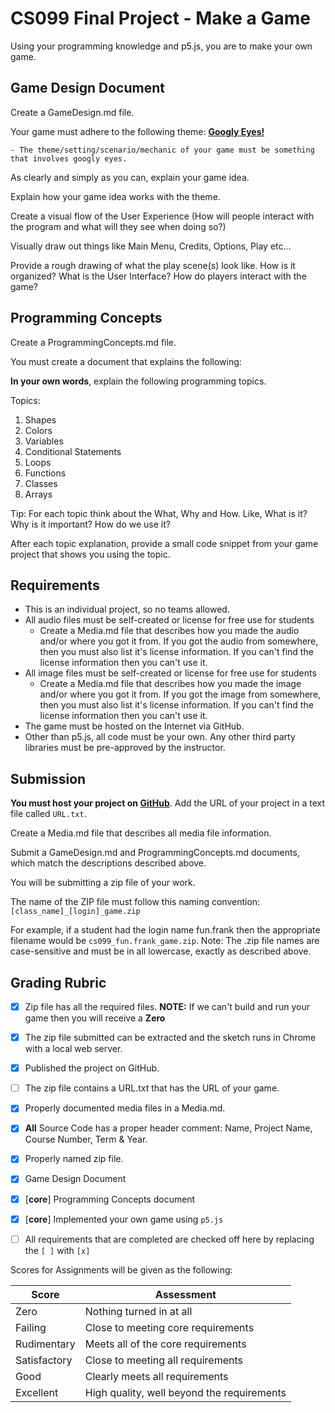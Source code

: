 # CS099 Final Project - Make a Game

Using your programming knowledge and p5.js, you are to make your own game.

## Game Design Document

Create a GameDesign.md file.

Your game must adhere to the following theme: [**Googly Eyes!**](https://youtu.be/a1eZXClDGQ0)

    - The theme/setting/scenario/mechanic of your game must be something that involves googly eyes.

As clearly and simply as you can, explain your game idea.

Explain how your game idea works with the theme.

Create a visual flow of the User Experience (How will people interact with the program and what will they see when doing so?)

Visually draw out things like Main Menu, Credits, Options, Play etc...

Provide a rough drawing of what the play scene(s) look like. How is it organized? What is the User Interface? How do players interact with the game?

## Programming Concepts

Create a ProgrammingConcepts.md file.

You must create a document that explains the following:

**In your own words**, explain the following programming topics. 

Topics:

1. Shapes
2. Colors
3. Variables
4. Conditional Statements
5. Loops
6. Functions
7. Classes
8. Arrays

Tip: For each topic think about the What, Why and How. Like, What is it? Why is it important? How do we use it?

After each topic explanation, provide a small code snippet from your game project that shows you using the topic.

## Requirements

- This is an individual project, so no teams allowed.
- All audio files must be self-created or license for free use for students
    - Create a Media.md file that describes how you made the audio and/or where you got it from. If you got the audio from somewhere, then you must also list it's license information. If you can't find the license information then you can't use it.
- All image files must be self-created or license for free use for students
    - Create a Media.md file that describes how you made the image and/or where you got it from. If you got the image from somewhere, then you must also list it's license information. If you can't find the license information then you can't use it.
- The game must be hosted on the Internet via GitHub.
- Other than p5.js, all code must be your own. Any other third party libraries must be pre-approved by the instructor.

## Submission

**You must host your project on [GitHub](https://pages.github.com/)**. Add the URL of your project in a text file called `URL.txt`.

Create a Media.md file that describes all media file information.

Submit a GameDesign.md and ProgrammingConcepts.md documents, which match the descriptions described above.

You will be submitting a zip file of your work.

The name of the ZIP file must follow this naming convention: `[class_name]_[login]_game.zip`

For example, if a student had the login name fun.frank then the appropriate filename would be `cs099_fun.frank_game.zip`. Note: The .zip file names are case-sensitive and must be in all lowercase, exactly as described above.

## Grading Rubric

- [x] Zip file has all the required files. **NOTE:** If we can't build and run your game then you will receive a **Zero**
- [x] The zip file submitted can be extracted and the sketch runs in Chrome with a local web server.
- [x] Published the project on GitHub.
- [ ] The zip file contains a URL.txt that has the URL of your game.
- [x] Properly documented media files in a Media.md.
- [x] **All** Source Code has a proper header comment: Name, Project Name, Course Number, Term & Year. 
- [x] Properly named zip file.
- [x] Game Design Document
- [x] [**core**] Programming Concepts document
- [x] [**core**] Implemented your own game using `p5.js`
- [ ] All requirements that are completed are checked off here by replacing the `[ ]` with `[x]`


Scores for Assignments will be given as the following:

Score        | Assessment
------------ | ----------
Zero         | Nothing turned in at all
Failing      | Close to meeting core requirements
Rudimentary  | Meets all of the core requirements
Satisfactory | Close to meeting all requirements
Good         | Clearly meets all requirements 
Excellent    | High quality, well beyond the requirements
